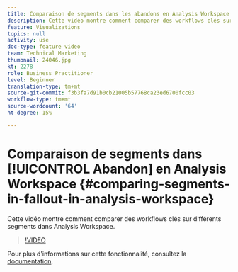 ```yaml
---
title: Comparaison de segments dans les abandons en Analysis Workspace
description: Cette vidéo montre comment comparer des workflows clés sur différents segments dans Analysis Workspace.
feature: Visualizations
topics: null
activity: use
doc-type: feature video
team: Technical Marketing
thumbnail: 24046.jpg
kt: 2278
role: Business Practitioner
level: Beginner
translation-type: tm+mt
source-git-commit: f3b3fa7d91b0cb21005b57768ca23ed6700fcc03
workflow-type: tm+mt
source-wordcount: '64'
ht-degree: 15%

---
```



# Comparaison de segments dans [!UICONTROL Abandon] en Analysis Workspace {#comparing-segments-in-fallout-in-analysis-workspace}

Cette vidéo montre comment comparer des workflows clés sur différents segments dans Analysis Workspace.

>[!VIDEO](https://video.tv.adobe.com/v/24046/?quality=12)

Pour plus d&#39;informations sur cette fonctionnalité, consultez la [documentation](https://marketing.adobe.com/resources/help/fr_FR/analytics/analysis-workspace/compare-segments-fallout.html).
